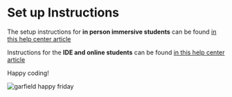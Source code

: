 # Set up Instructions

The setup instructions for **in person immersive students** can be found [in this help center article](http://help.learn.co/workflow-tips/local-environment/mac-osx-manual-environment-set-up)

Instructions for the **IDE and online students** can be found [in this help center article](http://help.learn.co/the-learn-ide/the-basics-of-the-learn-ide/using-the-ide-versus-a-local-environment)

Happy coding!

![garfield happy friday](https://media.giphy.com/media/xT5LMXAdWg4xJXwI00/giphy.gif)
